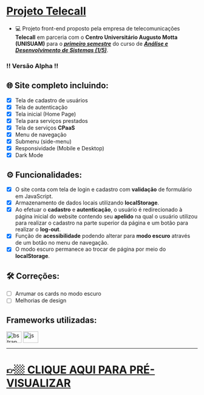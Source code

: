 # <a href="https://telecall.com.br/" target="_blank">Projeto Telecall</a>

- 💻 Projeto front-end proposto pela empresa de telecomunicações **Telecall** em parceria com o **Centro Universitário Augusto Motta (UNISUAM)** para o <ins>__*primeiro semestre*__</ins> do curso de <ins>__*Análise e Desenvolvimento de Sistemas (1/5)*__</ins>.


### ‼️ Versão Alpha ‼️

## 🌐 Site completo incluindo:

- [x] Tela de cadastro de usuários
- [x] Tela de autenticação
- [x] Tela inicial (Home Page)
- [x] Tela para serviços prestados
- [x] Tela de serviços **CPaaS**
- [x] Menu de navegação
- [x] Submenu (side-menu)
- [x] Responsividade (Mobile e Desktop)
- [x] Dark Mode

## ⚙️ Funcionalidades:

- [x] O site conta com tela de login e cadastro com **validação** de formulário em JavaScript.
- [x] Armazenamento de dados locais utilizando **localStorage**.
- [x] Ao efetuar o **cadastro** e **autenticação**, o usuário é redirecionado à página inicial do website contendo seu **apelido** na qual o usuário utilizou para realizar o cadastro na parte superior da página e um botão para realizar o **log-out**.
- [x] Função de **acessibilidade** podendo alterar para **modo escuro** através de um botão no menu de navegação.
- [x] O modo escuro permanece ao trocar de página por meio do **localStorage**.

## 🛠 Correções:

- [ ] Arrumar os cards no modo escuro
- [ ] Melhorias de design

## Frameworks utilizadas:
<div style="display: inline_block">
  <img align="center" alt="bstrap" height="30" width="40" src="https://cdn.jsdelivr.net/gh/devicons/devicon/icons/bootstrap/bootstrap-original.svg">
  <img align="center" alt="js" height="30" width="40" src="https://cdn.jsdelivr.net/gh/devicons/devicon/icons/jquery/jquery-original.svg">
</div>


* * *


# <a href="https://gsalustrianosouza.github.io/Projeto-Telecall/CPaaS.html" target="_blank">👉🏼 CLIQUE AQUI PARA PRÉ-VISUALIZAR</a>

          
